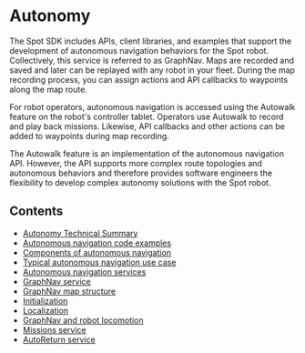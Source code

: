 <!--
Copyright (c) 2021 Boston Dynamics, Inc.  All rights reserved.

Downloading, reproducing, distributing or otherwise using the SDK Software
is subject to the terms and conditions of the Boston Dynamics Software
Development Kit License (20191101-BDSDK-SL).
-->

# Autonomy

The Spot SDK includes APIs, client libraries, and examples that support the development of autonomous navigation behaviors for the Spot robot. Collectively, this service is referred to as GraphNav. Maps are recorded and saved and later can be replayed with any robot in your fleet. During the map recording process, you can assign actions and API callbacks to waypoints along the map route.

For robot operators, autonomous navigation is accessed using the Autowalk feature on the robot's controller tablet. Operators use Autowalk to record and play back missions. Likewise, API callbacks and other actions can be added to waypoints during map recording.

The Autowalk feature is an implementation of the autonomous navigation API. However, the API supports more complex route topologies and autonomous behaviors and therefore provides software engineers the flexibility to develop complex autonomy solutions with the Spot robot.

## Contents

* [Autonomy Technical Summary](graphnav_tech_summary.md)
* [Autonomous navigation code examples](autonomous_navigation_code_examples.md)
* [Components of autonomous navigation](components_of_autonomous_navigation.md)
* [Typical autonomous navigation use case](typical_autonomous_navigation_use_case.md)
* [Autonomous navigation services](autonomous_navigation_services.md)
* [GraphNav service](graphnav_service.md)
* [GraphNav map structure](graphnav_map_structure.md)
* [Initialization](initialization.md)
* [Localization](localization.md)
* [GraphNav and robot locomotion](graphnav_and_robot_locomotion.md)
* [Missions service](missions_service.md)
* [AutoReturn service](auto_return.md)
